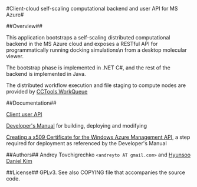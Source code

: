 #Client-cloud self-scaling computational backend and user API for MS Azure#

##Overview##

This application bootstraps a self-scaling distributed computational backend in the MS Azure cloud
and exposes a RESTful API for programmatically running docking simulations\n
from a desktop molecular viewer.

The bootstrap phase is implemented in .NET C#, and the rest of the backend is implemented in Java.

The distributed workflow execution and file staging to compute nodes are provided by [CCTools WorkQueue](http://ccl.cse.nd.edu/software/)

##Documentation##

[Client user API](UserManual.md)

[Developer's Manual](/andreyto/proddl-c/src/master/DeveloperManual.txt) for building, deploying and modifying

[Creating a x509 Certificate for the Windows Azure Management API](/andreyto/proddl-c/src/master/CreatingJavaCertificate.html), a step required for deployment as referenced by the Developer's Manual

##Authors##
Andrey Tovchigrechko `<andreyto AT gmail.com>` and [Hyunsoo Daniel Kim](https://www.linkedin.com/pub/hyunsoo-daniel-kim/14/1a5/166)

##License##
GPLv3. See also COPYING file that accompanies the source code.